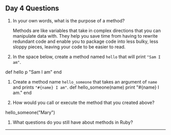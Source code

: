 ## Day 4 Questions

1. In your own words, what is the purpose of a method?

    Methods are like variables that take in complex directions that you can manipulate data with.
  They help you save time from having to rewrite redundant code and enable you to package code
  into less bulky, less sloppy pieces, leaving your code to be easier to read.

1. In the space below, create a method named `hello` that will print `"Sam I am"`.

  def hello
    p "Sam I am"
  end

1. Create a method name `hello_someone` that takes an argument of `name` and prints `"#{name} I am"`.
  def hello_someone(name)
    print "#{name} I am."
  end

1. How would you call or execute the method that you created above?

  hello_someone("Mary")

1. What questions do you still have about methods in Ruby?
 ____
